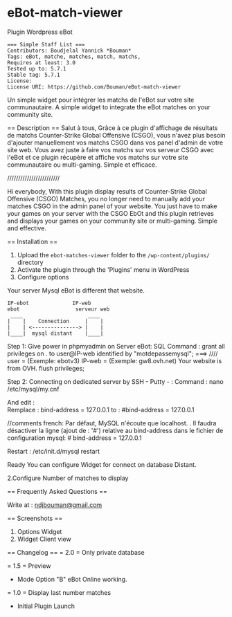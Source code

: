 # eBot-match-viewer
Plugin Wordpress eBot

	=== Simple Staff List ===
	Contributors: Boudjelal Yannick *Bouman*
	Tags: eBot, matche, matches, match, matchs, 
	Requires at least: 3.0
	Tested up to: 5.7.1
	Stable tag: 5.7.1
	License: 
	License URI: https://github.com/Bouman/eBot-match-viewer

Un simple widget pour intégrer les matchs de l'eBot sur votre site communautaire.
A simple widget to integrate the eBot matches on your community site.

== Description ==
Salut à tous,
Grâce à ce plugin d'affichage de résultats de matchs Counter-Strike Global Offensive (CSGO), vous n'avez plus besoin d'ajouter manuellement vos matchs CSGO dans vos panel d'admin de votre site web.
Vous avez juste à faire vos matchs sur vos serveur CSGO avec l'eBot et ce plugin récupère et affiche vos matchs sur votre site communautaire ou multi-gaming.
Simple et efficace.
	
////////////////////////
	
Hi everybody,
With this plugin display results of Counter-Strike Global Offensive (CSGO) Matches, you no longer need to manually add your matches CSGO in the admin panel of your website. 
You just have to make your games on your server with the CSGO EbOt and this plugin retrieves and displays your games on your community site or multi-gaming.
Simple and effective.
	
== Installation ==
	
1. Upload the `ebot-matches-viewer` folder to the `/wp-content/plugins/` directory
1. Activate the plugin through the 'Plugins' menu in WordPress
1. Configure options

Your server Mysql eBot is different that website.

	IP-ebot           	 IP-web
 	ebot                  serveur web
	 ____                     ____
	|    |    Connection     |    |
	|    | <---------------> |    |
	|____|  mysql distant    |____|
	
Step 1: Give power in phpmyadmin on Server eBot:
SQL Command : 
	grant all privileges on *.* to user@IP-web identified by "motdepassemysql";    ===> //// user = (Exemple: ebotv3)  IP-web = (Exemple: gw8.ovh.net) Your website is from OVH.
	flush privileges;
				
Step 2: Connecting on dedicated server by SSH - Putty - :
Command :
	nano /etc/mysql/my.cnf

And edit :	
	Remplace : bind-address = 127.0.0.1
	to : #bind-address = 127.0.0.1
				
//comments french:
Par défaut, MySQL n'écoute que localhost. . Il faudra désactiver la ligne (ajout de : '#') relative au bind-address dans le fichier de configuration mysql:
			# bind-address = 127.0.0.1

Restart :
/etc/init.d/mysql restart
				
Ready You can configure Widget for connect on database Distant.

2.Configure Number of matches to display

== Frequently Asked Questions ==


Write at : ndjbouman@gmail.com

== Screenshots ==
1. Options Widget
2. Widget Client view

== Changelog ==
= 2.0 = 
Only private database

= 1.5 = Preview
* Mode Option "B" eBot Online working.

= 1.0 =
Display last number matches
* Initial Plugin Launch
